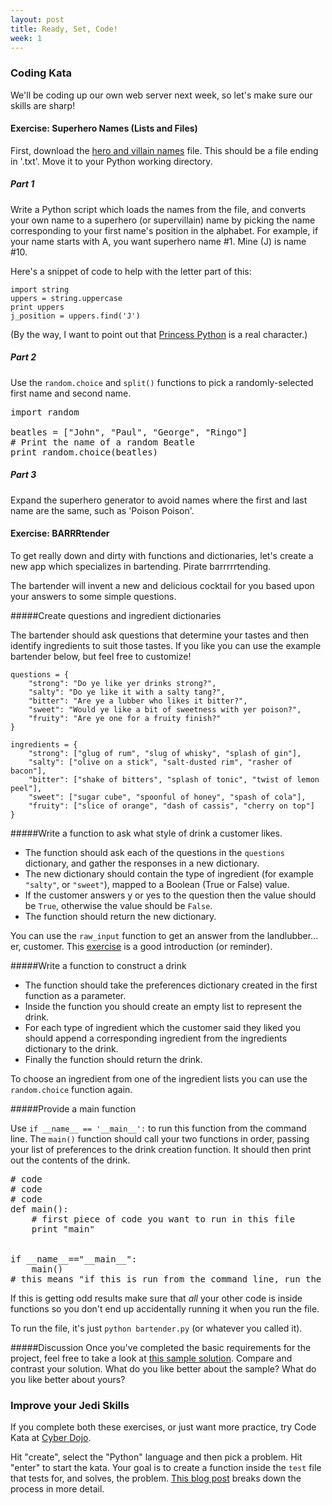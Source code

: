 ```yaml
---
layout: post
title: Ready, Set, Code!
week: 1
---
```


### Coding Kata

We'll be coding up our own web server next week, so let's make sure our skills are sharp!

#### Exercise: Superhero Names (Lists and Files)

First, download the [hero and villain names](/full-stack/public/data/names.txt) file. This should be a file ending in '.txt'. Move it to your Python working directory.

##### Part 1

Write a Python script which loads the names from the file, and converts your own name to a superhero (or supervillain) name by picking the name corresponding to your first name's position in the alphabet. For example, if your name starts with A, you want superhero name #1. Mine (J) is name #10.

Here's a snippet of code to help with the letter part of this:

```
import string
uppers = string.uppercase
print uppers
j_position = uppers.find('J')
```

(By the way, I want to point out that [Princess Python](http://en.wikipedia.org/wiki/Princess_Python) is a real character.)

##### Part 2

Use the `random.choice` and `split()` functions to pick a randomly-selected first name and second name.

<pre class="hint">
import random

beatles = ["John", "Paul", "George", "Ringo"]
# Print the name of a random Beatle
print random.choice(beatles)
</pre>

##### Part 3

Expand the superhero generator to avoid names where the first and last name are the same, such as 'Poison Poison'.

#### Exercise: BARRRtender


To get really down and dirty with functions and dictionaries, let's create a new app which specializes in bartending. Pirate barrrrrtending. 

The bartender will invent a new and delicious cocktail for you based upon your answers to some simple questions.

#####Create questions and ingredient dictionaries

The bartender should ask questions that determine your tastes and then identify ingredients to suit those tastes. If you like you can use the example bartender below, but feel free to customize!

```
questions = {
    "strong": "Do ye like yer drinks strong?",
    "salty": "Do ye like it with a salty tang?",
    "bitter": "Are ye a lubber who likes it bitter?",
    "sweet": "Would ye like a bit of sweetness with yer poison?",
    "fruity": "Are ye one for a fruity finish?"
}

ingredients = {
    "strong": ["glug of rum", "slug of whisky", "splash of gin"],
    "salty": ["olive on a stick", "salt-dusted rim", "rasher of bacon"],
    "bitter": ["shake of bitters", "splash of tonic", "twist of lemon peel"],
    "sweet": ["sugar cube", "spoonful of honey", "spash of cola"],
    "fruity": ["slice of orange", "dash of cassis", "cherry on top"]
}
```

#####Write a function to ask what style of drink a customer likes.

* The function should ask each of the questions in the `questions` dictionary, and gather the responses in a new dictionary. 
* The new dictionary should contain the type of ingredient (for example `"salty"`, or `"sweet"`), mapped to a Boolean (True or False) value. 
* If the customer answers y or yes to the question then the value should be `True`, otherwise the value should be `False`. 
* The function should return the new dictionary.

You can use the `raw_input` function to get an answer from the landlubber... er, customer. This [exercise](http://learnpythonthehardway.org/book/ex11.html) is a good introduction (or reminder).

#####Write a function to construct a drink

* The function should take the preferences dictionary created in the first function as a parameter. 
* Inside the function you should create an empty list to represent the drink. 
* For each type of ingredient which the customer said they liked you should append a corresponding ingredient from the ingredients dictionary to the drink. 
* Finally the function should return the drink.

To choose an ingredient from one of the ingredient lists you can use the `random.choice` function again.

#####Provide a main function

Use `if __name__ == '__main__':` to run this function from the command line. The `main()` function should call your two functions in order, passing your list of preferences to the drink creation function. It should then print out the contents of the drink.

<pre class="hint">
# code
# code
# code
def main():
    # first piece of code you want to run in this file
    print "main"
    

if __name__=="__main__":
    main() 
# this means "if this is run from the command line, run the main() function"
</pre>

If this is getting odd results make sure that *all* your other code is inside functions so you don't end up accidentally running it when you run the file.

To run the file, it's just `python bartender.py` (or whatever you called it).

#####Discussion
Once you've completed the basic requirements for the project, feel free to take a look at [this sample solution](https://gist.github.com/jennielees/af968ee8b13805a350b8). Compare and contrast your solution. What do you like better about the sample? What do you like better about yours?

### Improve your Jedi Skills

If you complete both these exercises, or just want more practice, try Code Kata at [Cyber Dojo](http://cyber-dojo.org/).

Hit "create", select the "Python" language and then pick a problem. Hit "enter" to start the kata. Your goal is to create a function inside the `test` file that tests for, and solves, the problem. [This blog post](http://technologyconversations.com/2013/12/29/learning-a-new-programming-language-through-katas-tdd-and-cyberdojo/) breaks down the process in more detail.

